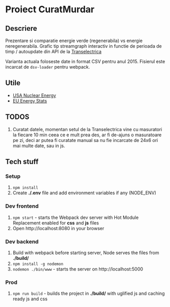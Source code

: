 # Proiect CuratMurdar

## Descriere

Prezentare si comparatie energie verde (regenerabila) vs energie neregenerabila.
Grafic tip streamgraph interactiv in functie de perioada de timp / autoupdate din API de la [Transelectrica](http://www.transelectrica.ro/widget/web/tel/sen-grafic/-/SENGrafic_WAR_SENGraficportlet)

Varianta actuala foloseste date in format CSV pentru anul 2015. Fisierul este incarcat de `dsv-loader` pentru webpack.

## Utile

  - [USA Nuclear Energy](https://github.com/gavinr/usa-nuclear-energy-plants/blob/master/usa-nuclear-energy-plants.geojson)
  - [EU Energy Stats](http://ec.europa.eu/eurostat/web/energy/data/main-tables)

## TODOS

1. Curatat datele, momentan setul de la Transelectrica vine cu masuratori la fiecare 10 min ceea ce e mult prea des, ar
fi de-ajuns o masuratoare pe zi, deci ar putea fi curatate manual sa nu fie incarcate de 24x6 ori mai multe date, sau
in js. 

## Tech stuff

### Setup

1. `npm install`
2. Create __./.env__ file and add environment variables if any (NODE_ENV)

### Dev frontend

1. `npm start` - starts the Webpack dev server with Hot Module Replacement enabled for __css__ and __js__ files
2. Open http://localhost:8080 in your browser

### Dev backend

1. Build with webpack before starting server, Node serves the files from __./build/__
2. `npm install -g nodemon`
3. `nodemon ./bin/www` - starts the server on http://localhost:5000

### Prod

1. `npm run build` - builds the project in __./build/__ with uglified js and caching ready js and css
